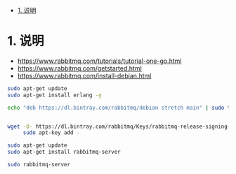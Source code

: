 <!-- TOC -->

- [1. 说明](#1-说明)

<!-- /TOC -->


<a id="markdown-1-说明" name="1-说明"></a>
# 1. 说明

* https://www.rabbitmq.com/tutorials/tutorial-one-go.html
* https://www.rabbitmq.com/getstarted.html
* https://www.rabbitmq.com/install-debian.html

```bash
sudo apt-get update
sudo apt-get install erlang -y

echo "deb https://dl.bintray.com/rabbitmq/debian stretch main" | sudo tee /etc/apt/sources.list.d/bintray.rabbitmq.list


wget -O- https://dl.bintray.com/rabbitmq/Keys/rabbitmq-release-signing-key.asc |
     sudo apt-key add -

sudo apt-get update
sudo apt-get install rabbitmq-server

sudo rabbitmq-server
```

